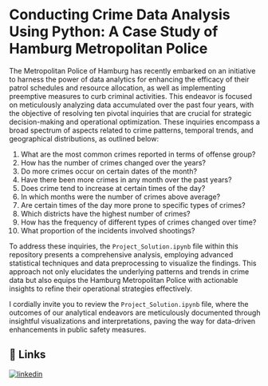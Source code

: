 # Conducting Crime Data Analysis Using Python: A Case Study of Hamburg Metropolitan Police

The Metropolitan Police of Hamburg has recently embarked on an initiative to harness the power of data analytics for enhancing the efficacy of their patrol schedules and resource allocation, as well as implementing preemptive measures to curb criminal activities. This endeavor is focused on meticulously analyzing data accumulated over the past four years, with the objective of resolving ten pivotal inquiries that are crucial for strategic decision-making and operational optimization. These inquiries encompass a broad spectrum of aspects related to crime patterns, temporal trends, and geographical distributions, as outlined below:

1. What are the most common crimes reported in terms of offense group?
2. How has the number of crimes changed over the years?
3. Do more crimes occur on certain dates of the month?
4. Have there been more crimes in any month over the past years?
5. Does crime tend to increase at certain times of the day?
6. In which months were the number of crimes above average?
7. Are certain times of the day more prone to specific types of crimes?
8. Which districts have the highest number of crimes?
9. How has the frequency of different types of crimes changed over time?
10. What proportion of the incidents involved shootings?


To address these inquiries, the `Project_Solution.ipynb` file within this repository presents a comprehensive analysis, employing advanced statistical techniques and data preprocessing to visualize the findings. This approach not only elucidates the underlying patterns and trends in crime data but also equips the Hamburg Metropolitan Police with actionable insights to refine their operational strategies effectively.


I cordially invite you to review the `Project_Solution.ipynb` file, where the outcomes of our analytical endeavors are meticulously documented through insightful visualizations and interpretations, paving the way for data-driven enhancements in public safety measures.




## 🔗 Links
[![linkedin](https://img.shields.io/badge/linkedin-0A66C2?style=for-the-badge&logo=linkedin&logoColor=white)](https://www.linkedin.com/in/dipu1591/)
